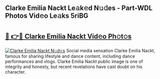 ## Clarke Emilia Nackt Le𝚊k𝚎d N𝚞𝚍es - Part-WDL Photos Vid𝚎o Le𝚊ks 5riBG

# <h2><a href="http://fb7w6cc.evod.top/?m=Clarke+Emilia+Nackt">🔗 👉🔴 Clarke Emilia Nackt Vid𝚎o Ph𝚘t𝚘s</a></h2>

[![Clarke Emilia Nackt N𝚞d𝚎s](https://i.imgur.com/8V9OHl7.gif)](http://fb7w6cc.evod.top/?m=Clarke+Emilia+Nackt)
Social media sensation Clarke Emilia Nackt, famous for sharing lifestyle and dance content, including dance performances and vlogs. Clarke Emilia Nackt public image is one of integrity and honesty, but recent revelations have cast doubt on his character. 
